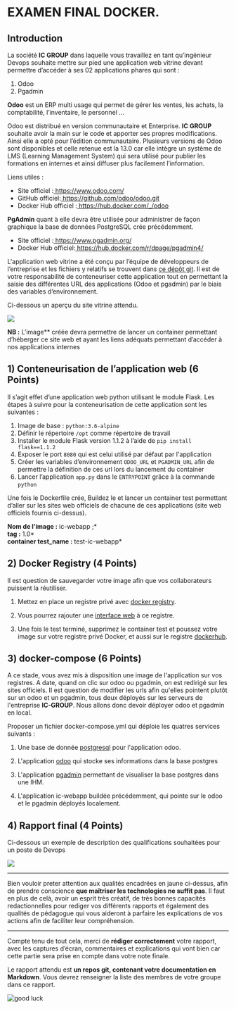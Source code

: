 ﻿# EXAMEN FINAL DOCKER. 

## Introduction

La société **IC GROUP** dans laquelle vous travaillez en tant qu’ingénieur Devops souhaite mettre sur pied une application web vitrine devant permettre d’accéder à ses 02 applications phares qui sont :  

1) Odoo 
2) Pgadmin 

**Odoo** est un ERP multi usage qui permet de gérer les ventes, les achats, la comptabilité, l’inventaire, le personnel …  

Odoo est distribué en version communautaire et Enterprise. **IC GROUP** souhaite avoir la main sur le code et apporter ses propres modifications. Ainsi elle a opté pour l’édition communautaire.  Plusieurs versions de Odoo sont disponibles et celle retenue est la 13.0 car elle intègre un système de LMS (Learning Management System) qui sera utilisé pour publier les formations en internes et ainsi diffuser plus facilement l’information.  

Liens utiles : 

- Site officiel :[ https://www.odoo.com/ ](https://www.odoo.com/) 
- GitHub officiel:[ https://github.com/odoo/odoo.git ](https://github.com/odoo/odoo.git) 
- Docker Hub officiel :[ https://hub.docker.com/_/odoo ](https://hub.docker.com/_/odoo) 

**PgAdmin** quant à elle devra être utilisée pour administrer de façon graphique la base de données PostgreSQL crée précédemment. 

- Site officiel :[ https://www.pgadmin.org/ ](https://www.pgadmin.org/) 
- Docker Hub officiel:[ https://hub.docker.com/r/dpage/pgadmin4/ ](https://hub.docker.com/r/dpage/pgadmin4/) 

L'application web vitrine a été conçu par l’équipe de développeurs de l’entreprise et les fichiers y relatifs se trouvent dans [ce dépôt git](https://github.com/sadofrazer/ic-webapp.git). Il est de votre responsabilité de conteneuriser cette application tout en permettant la saisie des différentes URL des applications (Odoo et pgadmin) par le biais des variables d’environnement. 

Ci-dessous un aperçu du site vitrine attendu. 

![](images/site_vitrine.jpeg)

**NB :** L’image** créée devra permettre de lancer un container permettant d’héberger ce site web et ayant les liens adéquats permettant d’accéder à nos applications internes 


## 1) Conteneurisation de l’application web (6 Points)

Il s’agit effet d’une application web python utilisant le module Flask. Les étapes à suivre pour la conteneurisation de cette application sont les suivantes : 

1) Image de base : `python:3.6-alpine`
2) Définir le répertoire `/opt` comme répertoire de travail 
3) Installer le module Flask version 1.1.2 à l’aide de `pip install flask==1.1.2`
4) Exposer le port `8080` qui est celui utilisé par défaut par l'application
5) Créer les variables d’environnement `ODOO_URL` et `PGADMIN_URL` afin de permettre la définition de ces url lors du lancement du container 
6) Lancer l’application `app.py` dans le `ENTRYPOINT` grâce à la commande `python`  

Une fois le Dockerfile crée, Buildez le et lancer un container test permettant d’aller sur les sites web officiels de chacune de ces applications (site web officiels fournis ci-dessus). 

**Nom de l’image :**  ic-webapp ;*  
**tag :** 1.0*  
**container test_name :** test-ic-webapp* 


## 2) Docker Registry (4 Points)
Il est question de sauvegarder votre image afin que vos collaborateurs puissent la réutiliser.

1. Mettez en place un registre privé avec [docker registry](https://docs.docker.com/registry/).

2. Vous pourrez rajouter une [interface web](https://hub.docker.com/r/joxit/docker-registry-ui/) à ce registre.

3. Une fois le test terminé, supprimez le container test et poussez votre image sur votre registre privé Docker, et aussi sur le registre [dockerhub](https://hub.docker.com/). 

## 3) docker-compose (6 Points)
A ce stade, vous avez mis à disposition une image de l'application sur vos registres. A date, quand on clic sur odoo ou pgadmin, on est redirigé sur les sites officiels. Il est question de modifier les urls afin qu'elles pointent plutôt sur un odoo et un pgadmin, tous deux déployés sur les serveurs de l'entreprise **IC-GROUP**. Nous allons donc devoir déployer odoo et pgadmin en local.

Proposer un fichier docker-compose.yml qui déploie les quatres services suivants : 

1. Une base de donnée [postgresql](https://hub.docker.com/_/postgres) pour l'application odoo.

2. L'application [odoo](https://hub.docker.com/_/odoo) qui stocke ses informations dans la base postgres

3. L'application [pgadmin](https://hub.docker.com/r/dpage/pgadmin4/) permettant de visualiser la base postgres dans une IHM.
4. L'application ic-webapp buildée précédemment, qui pointe sur le odoo et le pgadmin déployés localement.



 ## 4) Rapport final (4 Points)

Ci-dessous un exemple de description des qualifications souhaitées pour un poste de Devops 

![](images/offre_emploi.jpeg)

---
Bien vouloir preter attention aux qualités encadrées en jaune ci-dessus, afin de prendre conscience **que maîtriser les technologies ne suffit pas**. Il faut en plus de celà, avoir un esprit très créatif, de très bonnes capacités redactionnelles pour rediger vos différents rapports et également des qualités de pédagogue qui vous aideront à parfaire les explications de vos actions afin de faciliter leur compréhension. 

---

Compte tenu de tout cela, merci de **rédiger correctement** votre rapport, avec les captures d’écran, commentaires et explications qui vont bien car cette partie sera prise en compte dans votre note finale.

Le rapport attendu est **un repos git, contenant votre documentation en Markdown**.
Vous devrez renseigner la liste des membres de votre groupe dans ce rapport.

![good luck](https://64.media.tumblr.com/d7f11e1bf87f984433f3ed4422cb7a37/tumblr_inline_p3ubk7xbQs1qbolbn_500.gifv)